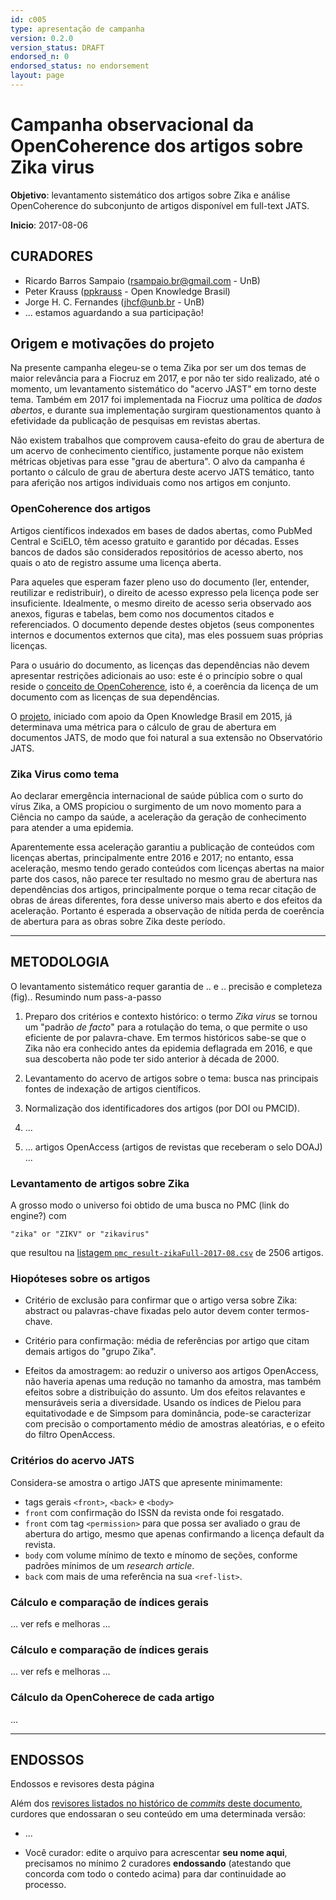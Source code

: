 ```yaml
---
id: c005
type: apresentação de campanha
version: 0.2.0
version_status: DRAFT
endorsed_n: 0
endorsed_status: no endorsement
layout: page
---
```


# Campanha observacional da OpenCoherence dos artigos sobre Zika virus

**Objetivo**: levantamento sistemático dos artigos sobre Zika e análise OpenCoherence do subconjunto de  artigos disponível em full-text JATS.

**Inicio**: 2017-08-06

## CURADORES

* Ricardo Barros Sampaio (rsampaio.br@gmail.com - UnB)
* Peter Krauss ([ppkrauss](https://github.com/ppkrauss) - Open Knowledge Brasil)
* Jorge H. C. Fernandes (jhcf@unb.br - UnB)
* ... estamos aguardando a sua participação!  

## Origem e motivações do projeto

Na presente campanha elegeu-se o tema Zika por ser um dos temas de maior relevância para a Fiocruz em 2017, e por não ter sido realizado, até o momento, um levantamento sistemático do "acervo JAST" em torno deste tema. Também em 2017 foi implementada na Fiocruz uma política de *dados abertos*, e durante sua implementação surgiram  questionamentos quanto à efetividade da publicação de pesquisas em revistas abertas.

Não existem trabalhos que comprovem causa-efeito do grau de abertura de um acervo de conhecimento científico, justamente porque não existem métricas objetivas para esse "grau de abertura". O alvo da campanha é portanto o cálculo de grau de abertura deste acervo JATS temático, tanto para aferição nos artigos individuais como nos artigos em conjunto.

### OpenCoherence dos artigos

Artigos científicos indexados em bases de dados abertas, como PubMed Central e SciELO, têm acesso gratuito e garantido por décadas. Esses bancos de dados são considerados repositórios de acesso aberto, nos quais o ato de registro assume uma licença aberta.

Para aqueles que esperam fazer pleno uso do documento (ler, entender, reutilizar e redistribuir), o direito de acesso expresso pela licença pode ser insuficiente. Idealmente, o mesmo direito de acesso seria observado aos anexos, figuras e tabelas, bem como nos documentos citados e referenciados. O documento depende destes objetos (seus componentes internos e documentos externos que cita), mas eles possuem suas próprias licenças.

Para o usuário do documento, as licenças das dependências não devem apresentar restrições adicionais ao uso: este é o princípio sobre o qual reside o [conceito de OpenCoherence](https://doi.org/10.5281/zenodo.57253), isto é, a coerência da licença de um documento com as licenças de sua dependências.

O [projeto](https://github.com/ppKrauss/openCoherence), iniciado com apoio da Open Knowledge Brasil em 2015, já determinava uma métrica  para o cálculo de grau de abertura em documentos JATS, de modo que foi natural a sua extensão no Observatório JATS.

### Zika Virus como tema

Ao declarar emergência internacional de saúde pública com o surto do vírus Zika, a OMS propiciou o surgimento de um novo momento para a Ciência no campo da saúde, a aceleração da geração de conhecimento para atender a uma epidemia.

Aparentemente essa aceleração garantiu a publicação de conteúdos com licenças abertas, principalmente entre 2016 e 2017; no entanto, essa aceleração, mesmo tendo gerado conteúdos com licenças abertas na maior parte dos casos, não parece ter resultado no mesmo grau de abertura nas dependências dos artigos, principalmente porque o tema recar citação de obras de áreas diferentes, fora desse universo mais aberto e dos efeitos da aceleração. Portanto é esperada a observação de nítida perda de coerência de abertura para as obras sobre Zika deste período.

--------

## METODOLOGIA

O levantamento sistemático requer garantia de .. e .. precisão e completeza (fig).. 
Resumindo num pass-a-passo

1. Preparo dos critérios e contexto histórico: o termo *Zika virus* se tornou um "padrão *de facto*" para a rotulação do tema, o que permite o uso eficiente de por palavra-chave. Em termos históricos sabe-se que o Zika não era conhecido antes da epidemia deflagrada em 2016, e que sua descoberta não pode ter sido anterior à década de 2000.
 
2. Levantamento do acervo de artigos sobre o tema: busca nas principais fontes de indexação de artigos científicos.

3. Normalização dos identificadores dos artigos (por DOI ou PMCID).

4. ...

6. ... artigos OpenAccess (artigos de revistas que receberam o selo DOAJ) ...


### Levantamento de artigos sobre Zika

A grosso modo o universo foi obtido de uma busca no PMC (link do engine?) com

    "zika" or "ZIKV" or "zikavirus"

que resultou na [listagem `pmc_result-zikaFull-2017-08.csv`](https://github.com/UnB-CIDACS/observatorio-jats/blob/master/campanhas/c05-openCoherence-zika/data/pmc_result-zikaFull-2017-08.csv) de 2506 artigos.

### Hiopóteses sobre os artigos

* Critério de exclusão para confirmar que o artigo versa sobre Zika: abstract ou palavras-chave fixadas pelo autor devem conter termos-chave.
 
* Critério para confirmação: média de referências por artigo que citam demais artigos do "grupo Zika".

* Efeitos da amostragem: ao reduzir o universo aos artigos OpenAccess, não haveria apenas uma redução no tamanho da amostra, mas também efeitos sobre a distribuição do assunto. Um dos efeitos relavantes e mensuráveis seria a diversidade.  Usando os índices de Pielou para equitativodade e de Simpsom para dominância, pode-se caracterizar com precisão o comportamento médio de amostras aleatórias, e o efeito do filtro OpenAccess. 


### Critérios do acervo JATS

Considera-se amostra o artigo JATS que apresente minimamente:

* tags gerais `<front>`, `<back>` e `<body>`
* `front` com confirmação do ISSN da revista onde foi resgatado.
* `front` com tag `<permission>` para que possa ser avaliado o grau de abertura do artigo, mesmo que apenas confirmando a licença default da revista.
* `body` com volume mínimo de texto e mínomo de seções, conforme padrões mínimos de um *research article*.
* `back` com mais de uma referência na sua `<ref-list>`.

### Cálculo e comparação de índices gerais

... ver refs e melhoras ...

### Cálculo e comparação de índices gerais

... ver refs e melhoras ...


### Cálculo da OpenCoherece de cada artigo

...

------

## ENDOSSOS

Endossos e revisores desta página

Além dos [revisores listados no histórico de *commits* deste documento](https://github.com/UnB-CIDACS/observatorio-jats/commits/master/campanhas/c01-corpusFioCruz), curdores que endossaran o seu conteúdo em uma determinada versão:

* ...

* Você curador: edite o arquivo para acrescentar **seu nome aqui**, precisamos no mínimo 2 curadores **endossando** (atestando que concorda com todo o contedo acima) para dar continuidade ao processo.
